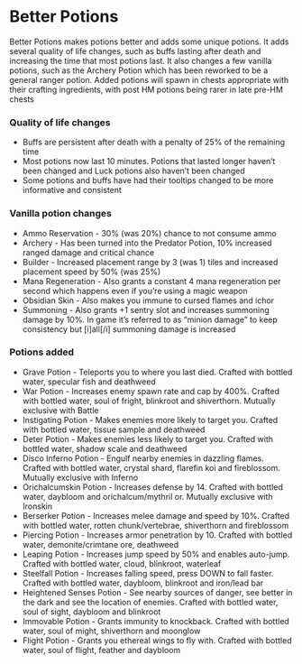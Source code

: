 # Better Potions
Better Potions makes potions better and adds some unique potions. It adds several quality of life changes, such as buffs lasting after death and increasing the time that most potions last. It also changes a few vanilla potions, such as the Archery Potion which has been reworked to be a general ranger potion. Added potions will spawn in chests appropriate with their crafting ingredients, with post HM potions being rarer in late pre-HM chests

### **Quality of life changes**
* Buffs are persistent after death with a penalty of 25% of the remaining time
* Most potions now last 10 minutes. Potions that lasted longer haven’t been changed and Luck potions also haven’t been changed
* Some potions and buffs have had their tooltips changed to be more informative and consistent 

### **Vanilla potion changes**
* Ammo Reservation - 30% (was 20%) chance to not consume ammo
* Archery - Has been turned into the Predator Potion, 10% increased ranged damage and critical chance 
* Builder - Increased placement range by 3 (was 1) tiles and increased placement speed by 50% (was 25%)
* Mana Regeneration - Also grants a constant 4 mana regeneration per second which happens even if you’re using a magic weapon
* Obsidian Skin - Also makes you immune to cursed flames and ichor
* Summoning - Also grants +1 sentry slot and increases summoning damage by 10%. In game it’s referred to as “minion damage” to keep consistency but [i]all[/i] summoning damage is increased

### **Potions added**
* Grave Potion - Teleports you to where you last died. Crafted with bottled water, specular fish and deathweed
* War Potion - Increases enemy spawn rate and cap by 400%. Crafted with bottled water, soul of fright, blinkroot and shiverthorn. Mutually exclusive with Battle
* Instigating Potion - Makes enemies more likely to target you. Crafted with bottled water, tissue sample and deathweed
* Deter Potion - Makes enemies less likely to target you. Crafted with bottled water, shadow scale and deathweed
* Disco Inferno Potion - Engulf nearby enemies in dazzling flames. Crafted with bottled water, crystal shard, flarefin koi and fireblossom. Mutually exclusive with Inferno
* Orichalcumskin Potion - Increases defense by 14. Crafted with bottled water, daybloom and orichalcum/mythril or. Mutually exclusive with Ironskin
* Berserker Potion - Increases melee damage and speed by 10%. Crafted with bottled water, rotten chunk/vertebrae, shiverthorn and fireblossom
* Piercing Potion - Increases armor penetration by 10. Crafted with bottled water, demonite/crimtane ore, deathweed
* Leaping Potion - Increases jump speed by 50% and enables auto-jump. Crafted with bottled water, cloud, blinkroot, waterleaf
* Steelfall Potion - Increases falling speed, press DOWN to fall faster. Crafted with bottled water, daybloom, blinkroot and iron/lead bar
* Heightened Senses Potion - See nearby sources of danger, see better in the dark and see the location of enemies. Crafted with bottled water, soul of sight, daybloom and blinkroot
* Immovable Potion - Grants immunity to knockback. Crafted with bottled water, soul of might, shiverthorn and moonglow
* Flight Potion - Grants you ethereal wings to fly with. Crafted with bottled water, soul of flight, feather and daybloom
